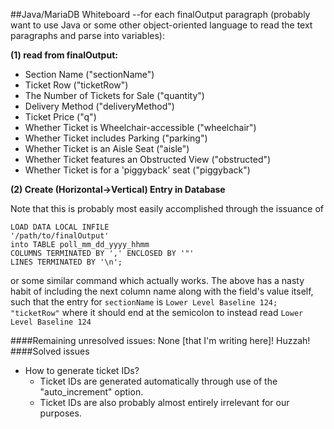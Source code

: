 ##Java/MariaDB Whiteboard
--for each finalOutput paragraph (probably want to use Java or some other object-oriented language to read the text paragraphs and parse into variables):

**(1) read from finalOutput:**
* Section Name ("sectionName")
* Ticket Row ("ticketRow")
* The Number of Tickets for Sale ("quantity")
* Delivery Method ("deliveryMethod")
* Ticket Price ("q")
* Whether Ticket is Wheelchair-accessible ("wheelchair")
* Whether Ticket includes Parking ("parking")
* Whether Ticket is an Aisle Seat ("aisle")
* Whether Ticket features an Obstructed View ("obstructed")
* Whether Ticket is for a 'piggyback' seat ("piggyback")

**(2) Create (Horizontal->Vertical) Entry in Database**

Note that this is probably most easily accomplished through the issuance of
```mysql
LOAD DATA LOCAL INFILE
'/path/to/finalOutput'
into TABLE poll_mm_dd_yyyy_hhmm
COLUMNS TERMINATED BY ',' ENCLOSED BY '"'
LINES TERMINATED BY '\n';
```
or some similar command which actually works.  The above has a nasty habit of including the next column name along with the field's value itself, such that the entry for ```sectionName``` is ```Lower Level Baseline 124; "ticketRow"``` where it should end at the semicolon to instead read ```Lower Level Baseline 124```

####Remaining unresolved issues:
None [that I'm writing here]!  Huzzah!
####Solved issues
* How to generate ticket IDs?
  * Ticket IDs are generated automatically through use of the "auto_increment" option.
  * Ticket IDs are also probably almost entirely irrelevant for our purposes.
